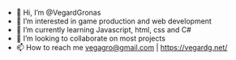 - 👋 Hi, I’m @VegardGronas
- 👀 I’m interested in game production and web development
- 🌱 I’m currently learning Javascript, html, css and C#
- 💞️ I’m looking to collaborate on most projects
- 📫 How to reach me vegagro@gmail.com | https://vegardg.net/

<!---
VegardGronas/VegardGronas is a ✨ special ✨ repository because its `README.md` (this file) appears on your GitHub profile.
You can click the Preview link to take a look at your changes.
--->
